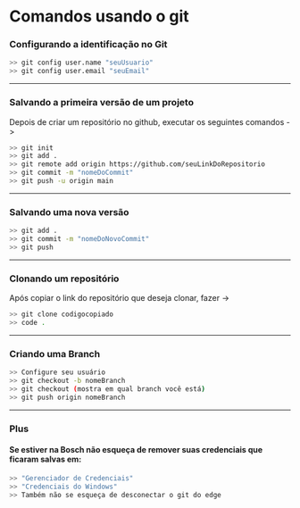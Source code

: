 # Comandos usando o git

### Configurando a identificação no Git

```bash
>> git config user.name "seuUsuario"
>> git config user.email "seuEmail"
```
---

### Salvando a primeira versão de um projeto

Depois de criar um repositório no github, executar os seguintes comandos ->

```bash
>> git init
>> git add .
>> git remote add origin https://github.com/seuLinkDoRepositorio
>> git commit -m "nomeDoCommit"
>> git push -u origin main
```
---

### Salvando uma nova versão
```bash
>> git add .
>> git commit -m "nomeDoNovoCommit"
>> git push
```
---

### Clonando um repositório

Após copiar o link do repositório que deseja clonar, fazer ->
```bash
>> git clone codigocopiado
>> code .
```
---

### Criando uma Branch
```bash
>> Configure seu usuário
>> git checkout -b nomeBranch
>> git checkout (mostra em qual branch você está)
>> git push origin nomeBranch
```
---

### Plus

#### Se estiver na Bosch não esqueça de remover suas credenciais que ficaram salvas em:
```bash
>> "Gerenciador de Credenciais"
>> "Credenciais do Windows"
>> Também não se esqueça de desconectar o git do edge
```
